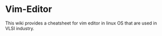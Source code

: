 # Vim-Editor

This wiki provides a cheatsheet for vim editor in linux OS that are used in VLSI industry.

